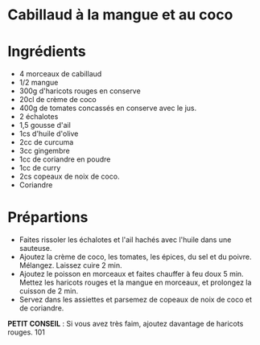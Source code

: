 # Cabillaud à la mangue et au coco

# Ingrédients

* 4 morceaux de cabillaud
* 1/2 mangue
* 300g d'haricots rouges en conserve
* 20cl de crème de coco
* 400g de tomates concassés en conserve avec le jus. 
* 2 échalotes
* 1,5 gousse d'ail
* 1cs d'huile d'olive
* 2cc de curcuma
* 3cc gingembre
* 1cc de coriandre en poudre
* 1cc de curry
* 2cs copeaux de noix de coco.
* Coriandre



# Prépartions

* Faites rissoler les échalotes et l'ail hachés avec l'huile dans une sauteuse.
* Ajoutez la crème de coco, les tomates, les épices, du sel et du poivre. Mélangez. Laissez cuire 2 min. 
* Ajoutez le poisson en morceaux et faites chauffer à feu doux 5 min. Mettez les haricots rouges et la  mangue en morceaux, et prolongez la cuisson de 2 min.
* Servez dans les assiettes et parsemez de copeaux de noix de coco et de coriandre.

**PETIT CONSEIL** : Si vous avez très faim, ajoutez davantage de haricots rouges.
101


